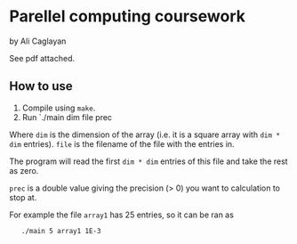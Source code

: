 # Parellel computing coursework
by Ali Caglayan

See pdf attached. 


## How to use

 1. Compile using `make`.
 2. Run `./main dim file prec
 
 Where `dim` is the dimension of the array (i.e. it is a square array with 
 `dim * dim` entries). `file` is the filename of the file with the entries in.
 
 The program will read the first `dim * dim` entries of this file and take the
 rest as zero.
 
 `prec` is a double value giving the precision (> 0) you want to calculation
 to stop at.
 
 For example the file `array1` has 25 entries, so it can be ran as
 
 ```
	./main 5 array1 1E-3
 ```